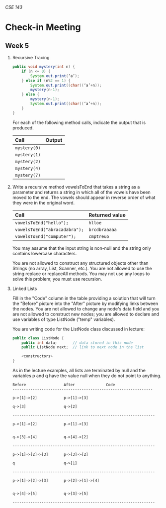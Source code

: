 _CSE 143_
# Check-in Meeting
## Week 5

1. Recursive Tracing

	```java
	public void mystery(int n) {
		if (n <= 0) {
			System.out.print(‘a’);
		} else if (n%2 == 1) {
			System.out.print((char)(‘a’+n));
			mystery(n-1);
		} else {
			mystery(n-1);
			System.out.print((char)(‘a’+n));
		}
	}
	```
	
	For each of the following method calls, indicate the output that is produced.

	| Call | Output |
	| :--- | :--- |
	| `mystery(0)` | |
	| `mystery(1)` | |
	| `mystery(2)` | |
	| `mystery(4)` | |
	| `mystery(7)` | |

1. Write a recursive method vowelsToEnd that takes a string as a parameter and returns a string in which all of the vowels have been moved to the end. The vowels should appear in reverse order of what they were in the original word.

	| Call |  Returned value |
	| :--- | :--- |
	| `vowelsToEnd("hello");` | `hlloe` |
	| `vowelsToEnd("abracadabra");` | `brcdbraaaaa` |
	| `vowelsToEnd("computer");` | `cmptreuo` |

	You may assume that the input string is non-null and the string only contains lowercase characters.

	You are not allowed to construct any structured objects other than Strings (no array, List, Scanner, etc.). You are not allowed to use the string replace or replaceAll methods. You may not use any loops to solve this problem; you must use recursion.

1. Linked Lists

	Fill in the "Code" column in the table providing a solution that will turn the "Before" picture into the "After" picture by modifying links between the nodes. You are not allowed to change any node's data field and you are not allowed to construct new nodes; you are allowed to declare and use variables of type ListNode ("temp" variables).

	You are writing code for the ListNode class discussed in lecture:

	```java
	public class ListNode {
	    public int data;       // data stored in this node
	    public ListNode next;  // link to next node in the list

	    <constructors>
	}
	```

	As in the lecture examples, all lists are terminated by null and the variables p and q have the value null when they do not point to anything.

	```
	Before                 After              Code
	---------------------------------------------------------------

	p->[1]->[2]            p->[1]->[3]

	q->[3]                 q->[2]

	----------------------------------------------------------------

	p->[1]->[2]            p->[1]->[3]


	q->[3]->[4]            q->[4]->[2]

	----------------------------------------------------------------

	p->[1]->[2]->[3]       p->[3]->[2]

	q                      q->[1]

	----------------------------------------------------------------

	p->[1]->[2]->[3]       p->[2]->[1]->[4]


	q->[4]->[5]            q->[3]->[5]

	----------------------------------------------------------------
	```